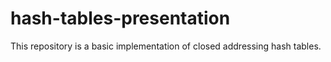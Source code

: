 # hash-tables-presentation
This repository is a basic implementation of closed addressing hash tables.
